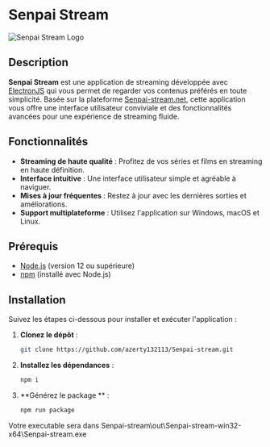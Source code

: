 # Senpai Stream

![Senpai Stream Logo](https://t1.gstatic.com/faviconV2?client=SOCIAL&type=FAVICON&fallback_opts=TYPE,SIZE,URL&url=http://senpai-stream.net&size=16) <!-- Remplacez par le lien vers le logo de votre projet -->

## Description

**Senpai Stream** est une application de streaming développée avec [ElectronJS](https://www.electronjs.org/) qui vous permet de regarder vos contenus préférés en toute simplicité. Basée sur la plateforme [Senpai-stream.net](https://senpai-stream.net), cette application vous offre une interface utilisateur conviviale et des fonctionnalités avancées pour une expérience de streaming fluide.

## Fonctionnalités

- **Streaming de haute qualité** : Profitez de vos séries et films en streaming en haute définition.
- **Interface intuitive** : Une interface utilisateur simple et agréable à naviguer.
- **Mises à jour fréquentes** : Restez à jour avec les dernières sorties et améliorations.
- **Support multiplateforme** : Utilisez l'application sur Windows, macOS et Linux.

## Prérequis

- [Node.js](https://nodejs.org/) (version 12 ou supérieure)
- [npm](https://www.npmjs.com/) (installé avec Node.js)

## Installation

Suivez les étapes ci-dessous pour installer et exécuter l'application :

1. **Clonez le dépôt** :
   ```bash
   git clone https://github.com/azerty132113/Senpai-stream.git

2. **Installez les dépendances** :
   ```bash
   npm i

3. **Générez le package ** :
   ```bash
   npm run package

Votre executable sera dans Senpai-stream\out\Senpai-stream-win32-x64\Senpai-stream.exe
